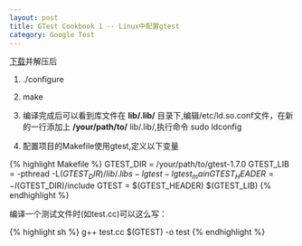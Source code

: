 ```yaml
---
layout: post
title: GTest Cookbook 1 -- Linux中配置gtest
category: Google Test
---
```


[下载](https://code.google.com/p/googletest/downloads/list)并解压后

1. ./configure

2. make

3. 编译完成后可以看到库文件在 **lib/.lib/** 目录下,编辑/etc/ld.so.conf文件，在新的一行添加上 **/your/path/to/** lib/.lib/,执行命令 sudo ldconfig

4. 配置项目的Makefile使用gtest,定义以下变量

{% highlight Makefile %}
GTEST_DIR = /your/path/to/gtest-1.7.0
GTEST_LIB = -pthread -L$(GTEST_DIR)/lib/.libs -lgtest -lgtest_main
GTEST_HEADER = -I$(GTEST_DIR)/include
GTEST = $(GTEST_HEADER) $(GTEST_LIB)
{% endhighlight %}

编译一个测试文件时(如test.cc)可以这么写：

{% highlight sh %}
g++ test.cc $(GTEST) -o test
{% endhighlight %}
